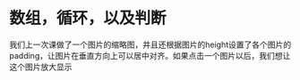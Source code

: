 # 数组，循环，以及判断
我们上一次课做了一个图片的缩略图，并且还根据图片的height设置了各个图片的padding，让图片在垂直方向上可以居中对齐。如果点击一个图片以后，我们想让这个图片放大显示
